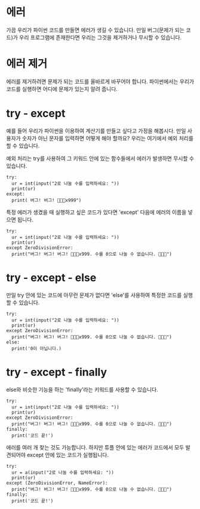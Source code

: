 # 에러
가끔 우리가 파이썬 코드를 만들면 에러가 생길 수 있습니다. 만일 버그(문제가 되는 코드)가 우리 프로그램에 존재한다면 우리는 그것을 제거하거나 무시할 수 있습니다.

# 에러 제거
에러를 제거하려면 문제가 되는 코드를 올바르게 바꾸어야 합니다. 파이썬에서는 우리가 코드를 실행하면 어디에 문제가 있는지 알려 줍니다.

# try - except
예를 들어 우리가 파이썬을 이용하여 계산기를 만들고 싶다고 가정을 해봅시다. 만일 사용자가 숫자가 아닌 문자를 입력하면 어떻게 해야 할까요? 우리는 여기에서 예외 처리를 할 수 있습니다.

예외 처리는 try를 사용하여 그 키워드 안에 있는 함수들에서 에러가 발생하면 무시할 수 있습니다.
```
try:
  ur = int(input("2로 나눌 수를 입력하세요: "))
  print(ur)
except:
  print( 버그! 버그! 🐛🐛🐛x999")
```

특정 에러가 생겼을 때 실행하고 싶은 코드가 있다면 'except' 다음에 에러의 이름을 넣으면 됩니다.

```
try:
  ur = int(input("2로 나눌 수를 입력하세요: "))
  print(ur)
except ZeroDivisionError:
  print("버그! 버그! 버그! 🐛🐛🐛x999. 수를 0으로 나눌 수 없습니다. 🐛🐛🐛")
```

# try - except - else
만일 try 안에 있는 코드에 아무런 문제가 없다면 'else'를 사용하여 특정한 코드를 실행할 수 있습니다.

```
try:
  ur = int(input("2로 나눌 수를 입력하세요: "))
  print(ur)
except ZeroDivisionError:
  print("버그! 버그! 버그! 🐛🐛🐛x999. 수를 0으로 나눌 수 없습니다. 🐛🐛🐛")
else:
  print('0이 아닙니다.)
```

# try - except - finally

else와 비슷한 기능을 하는 'finally'라는 키워드를 사용할 수 있습니다.

```
try:
  ur = int(input("2로 나눌 수를 입력하세요: "))
  print(ur)
except ZeroDivisionError:
  print("버그! 버그! 버그! 🐛🐛🐛x999. 수를 0으로 나눌 수 없습니다. 🐛🐛🐛")
finally:
  print('코드 끝!')
```

에러를 여러 개 찾는 것도 가능합니다. 하지만 튜플 안에 있는 에러가 코드에서 모두 발견되어야 except 안에 있는 코드가 실행됩니다.

```
try:
  ur = a(input("2로 나눌 수를 입력하세요: "))
  print(ur)
except (ZeroDivisionError, NameError):
  print("버그! 버그! 버그! 🐛🐛🐛x999. 수를 0으로 나눌 수 없습니다. 🐛🐛🐛")
finally:
  print('코드 끝!')
```
